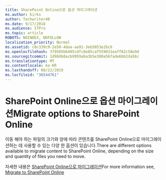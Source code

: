 ```yaml
---
title: SharePoint Online으로 옵션 마이그레이션
ms.author: kirks
author: Techwriter40
ms.date: 9/17/2018
ms.audience: ITPro
ms.topic: article
ROBOTS: NOINDEX, NOFOLLOW
localization_priority: Normal
ms.assetid: c8c339c9-2e50-4daa-aa91-3eb5053e2bc6
ms.openlocfilehash: 379505b6495cdfc8e85caf559031eaff82c58e9d
ms.sourcegitcommit: 1d98db8acb9959aba3b5e308a567ade6b62da56c
ms.translationtype: MT
ms.contentlocale: ko-KR
ms.lasthandoff: 08/22/2019
ms.locfileid: "36544761"
---
```

# <a name="migrate-options-to-sharepoint-online"></a><span data-ttu-id="5693e-102">SharePoint Online으로 옵션 마이그레이션</span><span class="sxs-lookup"><span data-stu-id="5693e-102">Migrate options to SharePoint Online</span></span>

<span data-ttu-id="5693e-103">이동 해야 하는 파일의 크기와 양에 따라 콘텐츠를 SharePoint Online으로 마이그레이션하는 데 사용할 수 있는 다양 한 옵션이 있습니다.</span><span class="sxs-lookup"><span data-stu-id="5693e-103">There are different options available to migrate content to SharePoint Online, depending on the size and quantity of files you need to move.</span></span>
  
<span data-ttu-id="5693e-104">자세한 내용은 [SharePoint Online으로 마이그레이션](https://go.microsoft.com/fwlink/?linkid-2022029)</span><span class="sxs-lookup"><span data-stu-id="5693e-104">For more information see, [Migrate to SharePoint Online](https://go.microsoft.com/fwlink/?linkid-2022029)</span></span>
  

